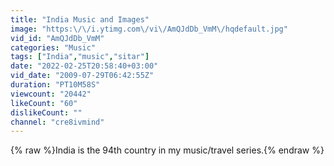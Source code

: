 ```yaml
---
title: "India Music and Images"
image: "https:\/\/i.ytimg.com\/vi\/AmQJdDb_VmM\/hqdefault.jpg"
vid_id: "AmQJdDb_VmM"
categories: "Music"
tags: ["India","music","sitar"]
date: "2022-02-25T20:58:40+03:00"
vid_date: "2009-07-29T06:42:55Z"
duration: "PT10M58S"
viewcount: "20442"
likeCount: "60"
dislikeCount: ""
channel: "cre8ivmind"
---
```

{% raw %}India is the 94th country in my music/travel series.{% endraw %}
